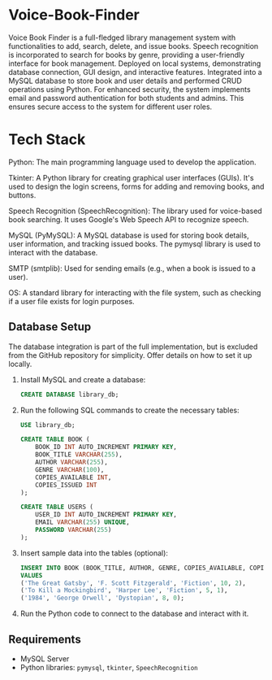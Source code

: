 # Voice-Book-Finder

Voice Book Finder is a full-fledged library management system with functionalities to add, search, delete, and issue books. Speech recognition is incorporated to search for books by genre, providing a user-friendly interface for book management. Deployed on local systems, demonstrating database connection, GUI design, and interactive features. Integrated into a MySQL database to store book and user details and performed CRUD operations using Python. For enhanced security, the system implements email and password authentication for both students and admins. This ensures secure access to the system for different user roles.

# Tech Stack
Python: The main programming language used to develop the application.

Tkinter: A Python library for creating graphical user interfaces (GUIs). It's used to design the login screens, forms for adding and removing books, and buttons.

Speech Recognition (SpeechRecognition): The library used for voice-based book searching. It uses Google's Web Speech API to recognize speech.

MySQL (PyMySQL): A MySQL database is used for storing book details, user information, and tracking issued books. The pymysql library is used to interact with the database.

SMTP (smtplib): Used for sending emails (e.g., when a book is issued to a user).

OS: A standard library for interacting with the file system, such as checking if a user file exists for login purposes.

## Database Setup

The database integration is part of the full implementation, but is excluded from the GitHub repository for simplicity. Offer details on how to set it up locally.

1. Install MySQL and create a database:
    ```sql
    CREATE DATABASE library_db;
    ```
   
2. Run the following SQL commands to create the necessary tables:
    ```sql
    USE library_db;

    CREATE TABLE BOOK (
        BOOK_ID INT AUTO_INCREMENT PRIMARY KEY,
        BOOK_TITLE VARCHAR(255),
        AUTHOR VARCHAR(255),
        GENRE VARCHAR(100),
        COPIES_AVAILABLE INT,
        COPIES_ISSUED INT
    );

    CREATE TABLE USERS (
        USER_ID INT AUTO_INCREMENT PRIMARY KEY,
        EMAIL VARCHAR(255) UNIQUE,
        PASSWORD VARCHAR(255)
    );
    ```
   
3. Insert sample data into the tables (optional):
    ```sql
    INSERT INTO BOOK (BOOK_TITLE, AUTHOR, GENRE, COPIES_AVAILABLE, COPIES_ISSUED) 
    VALUES
    ('The Great Gatsby', 'F. Scott Fitzgerald', 'Fiction', 10, 2),
    ('To Kill a Mockingbird', 'Harper Lee', 'Fiction', 5, 1),
    ('1984', 'George Orwell', 'Dystopian', 8, 0);
    ```

4. Run the Python code to connect to the database and interact with it.

## Requirements

- MySQL Server
- Python libraries: `pymysql`, `tkinter`, `SpeechRecognition`
